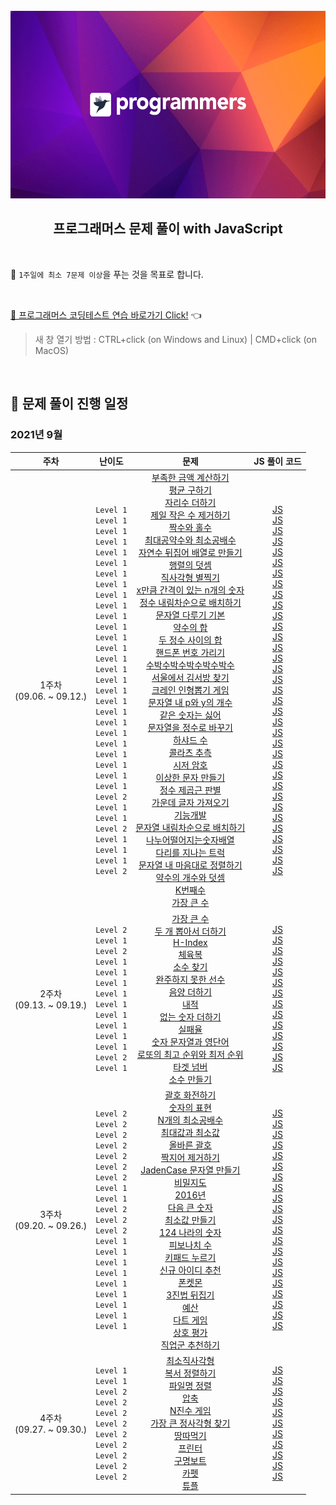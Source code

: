 <div align="center">
  <br />
  <img src="./readme_assets/programmers_logo.png" alt="Programmers solving with JS" height="300px" />
  <br />
  <h2>프로그래머스 문제 풀이 with JavaScript</h2>
  <br />
</div>

🎯 `1주일에 최소 7문제 이상`을 푸는 것을 목표로 합니다.

<br />

[🔗 프로그래머스 코딩테스트 연습 바로가기 Click!](https://programmers.co.kr/learn/challenges) 👈

> 새 창 열기 방법 : CTRL+click (on Windows and Linux) | CMD+click (on MacOS)

<br />

<div id="1"></div>

## 📅 문제 풀이 진행 일정

### 2021년 9월

|             주차             |                                                                                                                                                                                                                                                                 난이도                                                                                                                                                                                                                                                                  |                                                                                                                                                                                                                                                                                                                                                                                                                                                                                                                                                                                                                                                                                                                                                                                                                                                                                                                                                                                                                                                                                                                                                                                                                                                                                                                                                                                                                                                                                                                          문제                                                                                                                                                                                                                                                                                                                                                                                                                                                                                                                                                                                                                                                                                                                                                                                                                                                                                                                                                                                                                                                                                                                                                                                                                                                                                                                                                                                                                                                                                                                           |                                                                                                                                                                                                                                                                                                                                                                                                                                                                                                                                                                                                                                                                                                                                                                                                                                                                                                                                                                                                                                                                                                                                                                                                                                                                                                                                                                                                                                                                                                                                                                                                                                                                                                                                                                                                                                                                                                                                                                                                          JS 풀이 코드                                                                                                                                                                                                                                                                                                                                                                                                                                                                                                                                                                                                                                                                                                                                                                                                                                                                                                                                                                                                                                                                                                                                                                                                                                                                                                                                                                                                                                                                                                                                                                                                                                                                                                                                                                                                                                                                                                                                                                                                          |
| :--------------------------: | :-------------------------------------------------------------------------------------------------------------------------------------------------------------------------------------------------------------------------------------------------------------------------------------------------------------------------------------------------------------------------------------------------------------------------------------------------------------------------------------------------------------------------------------: | :-----------------------------------------------------------------------------------------------------------------------------------------------------------------------------------------------------------------------------------------------------------------------------------------------------------------------------------------------------------------------------------------------------------------------------------------------------------------------------------------------------------------------------------------------------------------------------------------------------------------------------------------------------------------------------------------------------------------------------------------------------------------------------------------------------------------------------------------------------------------------------------------------------------------------------------------------------------------------------------------------------------------------------------------------------------------------------------------------------------------------------------------------------------------------------------------------------------------------------------------------------------------------------------------------------------------------------------------------------------------------------------------------------------------------------------------------------------------------------------------------------------------------------------------------------------------------------------------------------------------------------------------------------------------------------------------------------------------------------------------------------------------------------------------------------------------------------------------------------------------------------------------------------------------------------------------------------------------------------------------------------------------------------------------------------------------------------------------------------------------------------------------------------------------------------------------------------------------------------------------------------------------------------------------------------------------------------------------------------------------------------------------------------------------------------------------------------------------------------------------------------------------------------------------------------------------------------------------------------------------------------------------------------------------------------------------------------------------------------------------------------------------------------------------------------------------------------------------------------------------------------------------------------------------------------------------------------------------------------------------------------------------------------------------------------: | :----------------------------------------------------------------------------------------------------------------------------------------------------------------------------------------------------------------------------------------------------------------------------------------------------------------------------------------------------------------------------------------------------------------------------------------------------------------------------------------------------------------------------------------------------------------------------------------------------------------------------------------------------------------------------------------------------------------------------------------------------------------------------------------------------------------------------------------------------------------------------------------------------------------------------------------------------------------------------------------------------------------------------------------------------------------------------------------------------------------------------------------------------------------------------------------------------------------------------------------------------------------------------------------------------------------------------------------------------------------------------------------------------------------------------------------------------------------------------------------------------------------------------------------------------------------------------------------------------------------------------------------------------------------------------------------------------------------------------------------------------------------------------------------------------------------------------------------------------------------------------------------------------------------------------------------------------------------------------------------------------------------------------------------------------------------------------------------------------------------------------------------------------------------------------------------------------------------------------------------------------------------------------------------------------------------------------------------------------------------------------------------------------------------------------------------------------------------------------------------------------------------------------------------------------------------------------------------------------------------------------------------------------------------------------------------------------------------------------------------------------------------------------------------------------------------------------------------------------------------------------------------------------------------------------------------------------------------------------------------------------------------------------------------------------------------------------------------------------------------------------------------------------------------------------------------------------------------------------------------------------------------------------------------------------------------------------------------------------------------------------------------------------------------------------------------------------------------------------------------------------------------------------------------------------------------------------------------------------------------------------------------------------------------------------------------------------------------------------------------------------------------------------------------------------------------------------------------------------------------------------------------------------------------------------------------------------------------------------------------------------------------------------: |
| 1주차<br />(09.06. ~ 09.12.) | `Level 1`<br />`Level 1`<br />`Level 1`<br />`Level 1`<br />`Level 1`<br />`Level 1`<br />`Level 1`<br />`Level 1`<br />`Level 1`<br />`Level 1`<br />`Level 1`<br />`Level 1`<br />`Level 1`<br />`Level 1`<br />`Level 1`<br />`Level 1`<br />`Level 1`<br />`Level 1`<br />`Level 1`<br />`Level 1`<br />`Level 1`<br />`Level 1`<br />`Level 1`<br />`Level 1`<br />`Level 1`<br />`Level 1`<br />`Level 1`<br />`Level 2`<br />`Level 1`<br />`Level 1`<br />`Level 2`<br />`Level 1`<br />`Level 1`<br />`Level 1`<br />`Level 2` | [부족한 금액 계산하기](https://programmers.co.kr/learn/courses/30/lessons/82612)<br />[평균 구하기](https://programmers.co.kr/learn/courses/30/lessons/12944)<br />[자리수 더하기](https://programmers.co.kr/learn/courses/30/lessons/12931)<br />[제일 작은 수 제거하기](https://programmers.co.kr/learn/courses/30/lessons/12935)<br />[짝수와 홀수](https://programmers.co.kr/learn/courses/30/lessons/12937)<br />[최대공약수와 최소공배수](https://programmers.co.kr/learn/courses/30/lessons/12940)<br />[자연수 뒤집어 배열로 만들기](https://programmers.co.kr/learn/courses/30/lessons/12932?language=javascript)<br />[행렬의 덧셈](https://programmers.co.kr/learn/courses/30/lessons/12950)<br />[직사각형 별찍기](https://programmers.co.kr/learn/courses/30/lessons/12969)<br />[x만큼 간격이 있는 n개의 숫자](https://programmers.co.kr/learn/courses/30/lessons/12954)<br />[정수 내림차순으로 배치하기](https://programmers.co.kr/learn/courses/30/lessons/12933)<br />[문자열 다루기 기본](https://programmers.co.kr/learn/courses/30/lessons/12918)<br />[약수의 합](https://programmers.co.kr/learn/courses/30/lessons/12928)<br />[두 정수 사이의 합](https://programmers.co.kr/learn/courses/30/lessons/12912)<br />[핸드폰 번호 가리기](https://programmers.co.kr/learn/courses/30/lessons/12948)<br />[수박수박수박수박수박수](https://programmers.co.kr/learn/courses/30/lessons/12922)<br />[서울에서 김서방 찾기](https://programmers.co.kr/learn/courses/30/lessons/12919)<br />[크레인 인형뽑기 게임](https://programmers.co.kr/learn/courses/30/lessons/64061)<br />[문자열 내 p와 y의 개수](https://programmers.co.kr/learn/courses/30/lessons/12916)<br />[같은 숫자는 싫어](https://programmers.co.kr/learn/courses/30/lessons/12906)<br />[문자열을 정수로 바꾸기](https://programmers.co.kr/learn/courses/30/lessons/12925)<br />[하샤드 수](https://programmers.co.kr/learn/courses/30/lessons/12947)<br />[콜라츠 추측](https://programmers.co.kr/learn/courses/30/lessons/12943)<br />[시저 암호](https://programmers.co.kr/learn/courses/30/lessons/12926)<br />[이상한 문자 만들기](https://programmers.co.kr/learn/courses/30/lessons/12930)<br />[정수 제곱근 판별](https://programmers.co.kr/learn/courses/30/lessons/12934)<br />[가운데 글자 가져오기](https://programmers.co.kr/learn/courses/30/lessons/12903)<br />[기능개발](https://programmers.co.kr/learn/courses/30/lessons/42586)<br />[문자열 내림차순으로 배치하기](https://programmers.co.kr/learn/courses/30/lessons/12917)<br />[나누어떨어지는숫자배열](https://programmers.co.kr/learn/courses/30/lessons/12910)<br />[다리를 지나는 트럭](https://programmers.co.kr/learn/courses/30/lessons/42583)<br />[문자열 내 마음대로 정렬하기](https://programmers.co.kr/learn/courses/30/lessons/12915)<br />[약수의 개수와 덧셈](https://programmers.co.kr/learn/courses/30/lessons/77884)<br />[K번째수](https://programmers.co.kr/learn/courses/30/lessons/42748)<br />[가장 큰 수](https://programmers.co.kr/learn/courses/30/lessons/42746) | [JS](https://github.com/JeongHwan-dev/programmers-solving-with-js/blob/master/Level1/부족한금액계산하기.js)<br />[JS](https://github.com/JeongHwan-dev/programmers-solving-with-js/blob/master/Level1/평균구하기.js)<br />[JS](https://github.com/JeongHwan-dev/programmers-solving-with-js/blob/master/Level1/자리수더하기.js)<br />[JS](https://github.com/JeongHwan-dev/programmers-solving-with-js/blob/master/Level1/제일작은수제거하기.js)<br />[JS](https://github.com/JeongHwan-dev/programmers-solving-with-js/blob/master/Level1/짝수와홀수.js)<br />[JS](https://github.com/JeongHwan-dev/programmers-solving-with-js/blob/master/Level1/최대공약수와최소공배수.js)<br />[JS](https://github.com/JeongHwan-dev/programmers-solving-with-js/blob/master/Level1/자연수뒤집어배열로만들기.js)<br />[JS](https://github.com/JeongHwan-dev/programmers-solving-with-js/blob/master/Level1/행렬의덧셈.js)<br />[JS](https://github.com/JeongHwan-dev/programmers-solving-with-js/blob/master/Level1/직사각형별찍기.js)<br />[JS](https://github.com/JeongHwan-dev/programmers-solving-with-js/blob/master/Level1/x만큼간격이있는n개의숫자.js)<br />[JS](https://github.com/JeongHwan-dev/programmers-solving-with-js/blob/master/Level1/정수내림차순으로배치하기.js)<br />[JS](https://github.com/JeongHwan-dev/programmers-solving-with-js/blob/master/Level1/문자열다루기기본.js)<br />[JS](https://github.com/JeongHwan-dev/programmers-solving-with-js/blob/master/Level1/약수의합.js)<br />[JS](https://github.com/JeongHwan-dev/programmers-solving-with-js/blob/master/Level1/두정수사이의합.js)<br />[JS](https://github.com/JeongHwan-dev/programmers-solving-with-js/blob/master/Level1/핸드폰번호가리기.js)<br />[JS](https://github.com/JeongHwan-dev/programmers-solving-with-js/blob/master/Level1/수박수박수박수박수박수.js)<br />[JS](https://github.com/JeongHwan-dev/programmers-solving-with-js/blob/master/Level1/서울에서김서방찾기.js)<br />[JS](https://github.com/JeongHwan-dev/programmers-solving-with-js/blob/master/Level1/크레인인형뽑기게임.js)<br />[JS](https://github.com/JeongHwan-dev/programmers-solving-with-js/blob/master/Level1/문자열내p와y의개수.js)<br />[JS](https://github.com/JeongHwan-dev/programmers-solving-with-js/blob/master/Level1/같은숫자는싫어.js)<br />[JS](https://github.com/JeongHwan-dev/programmers-solving-with-js/blob/master/Level1/문자열을정수로바꾸기.js)<br />[JS](https://github.com/JeongHwan-dev/programmers-solving-with-js/blob/master/Level1/하샤드수.js)<br />[JS](https://github.com/JeongHwan-dev/programmers-solving-with-js/blob/master/Level1/콜라츠추측.js)<br />[JS](https://github.com/JeongHwan-dev/programmers-solving-with-js/blob/master/Level1/시저암호.js)<br />[JS](https://github.com/JeongHwan-dev/programmers-solving-with-js/blob/master/Level1/이상한문자만들기.js)<br />[JS](https://github.com/JeongHwan-dev/programmers-solving-with-js/blob/master/Level1/정수제곱근판별.js)<br />[JS](https://github.com/JeongHwan-dev/programmers-solving-with-js/blob/master/Level1/가운데글자가져오기.js)<br />[JS](https://github.com/JeongHwan-dev/programmers-solving-with-js/blob/master/Level2/기능개발.js)<br />[JS](https://github.com/JeongHwan-dev/programmers-solving-with-js/blob/master/Level1/문자열내림차순으로배치하기.js)<br />[JS](https://github.com/JeongHwan-dev/programmers-solving-with-js/blob/master/Level1/나누어떨어지는숫자배열.js)<br />[JS](https://github.com/JeongHwan-dev/programmers-solving-with-js/blob/master/Level2/다리를지나는트럭.js)<br />[JS](https://github.com/JeongHwan-dev/programmers-solving-with-js/blob/master/Level1/문자열내마음대로정렬하기.js)<br />[JS](https://github.com/JeongHwan-dev/programmers-solving-with-js/blob/master/Level1/약수의개수와덧셈.js)<br />[JS](https://github.com/JeongHwan-dev/programmers-solving-with-js/blob/master/Level1/K번째수.js)<br />[JS](https://github.com/JeongHwan-dev/programmers-solving-with-js/blob/master/Level2/가장큰수.js) |
| 2주차<br />(09.13. ~ 09.19.) |                                                                                                                                                              `Level 2`<br />`Level 1`<br />`Level 2`<br />`Level 1`<br />`Level 1`<br />`Level 1`<br />`Level 1`<br />`Level 1`<br />`Level 1`<br />`Level 1`<br />`Level 1`<br />`Level 1`<br />`Level 2`<br />`Level 1`                                                                                                                                                               |                                                                                                                                                                                                                                                                                                                                                                                                                                                                                                                                                                                                                                                                                                                                                                                                                                                                                                                                                          [가장 큰 수](https://programmers.co.kr/learn/courses/30/lessons/42746)<br />[두 개 뽑아서 더하기](https://programmers.co.kr/learn/courses/30/lessons/68644)<br />[H-Index](https://programmers.co.kr/learn/courses/30/lessons/42747)<br />[체육복](https://programmers.co.kr/learn/courses/30/lessons/42862)<br />[소수 찾기](https://programmers.co.kr/learn/courses/30/lessons/12921)<br />[완주하지 못한 선수](https://programmers.co.kr/learn/courses/30/lessons/42576)<br />[음양 더하기](https://programmers.co.kr/learn/courses/30/lessons/76501)<br />[내적](https://programmers.co.kr/learn/courses/30/lessons/70128)<br />[없는 숫자 더하기](https://programmers.co.kr/learn/courses/30/lessons/86051)<br />[실패율](https://programmers.co.kr/learn/courses/30/lessons/42889)<br />[숫자 문자열과 영단어](https://programmers.co.kr/learn/courses/30/lessons/81301)<br />[로또의 최고 순위와 최저 순위](https://programmers.co.kr/learn/courses/30/lessons/77484)<br />[타겟 넘버](https://programmers.co.kr/learn/courses/30/lessons/43165)<br />[소수 만들기](https://programmers.co.kr/learn/courses/30/lessons/12977)                                                                                                                                                                                                                                                                                                                                                                                                                                                                                                                                                                                                                                                                                                                                                                                                                                                                                                                                                           |                                                                                                                                                                                                                                                                                                                                                                                                                                                                                                                                                                                                                                                                                                                                                                                                                                                                                                                                                                                                                                                                                                                                                                                                                                            [JS](https://github.com/JeongHwan-dev/programmers-solving-with-js/blob/master/Level2/가장큰수.js)<br />[JS](https://github.com/JeongHwan-dev/programmers-solving-with-js/blob/master/Level1/두개뽑아서더하기.js)<br />[JS](https://github.com/JeongHwan-dev/programmers-solving-with-js/blob/master/Level2/H-Index.js)<br />[JS](https://github.com/JeongHwan-dev/programmers-solving-with-js/blob/master/Level1/체육복.js)<br />[JS](https://github.com/JeongHwan-dev/programmers-solving-with-js/blob/master/Level1/소수찾기.js)<br />[JS](https://github.com/JeongHwan-dev/programmers-solving-with-js/blob/master/Level1/완주하지못한선수.js)<br />[JS](https://github.com/JeongHwan-dev/programmers-solving-with-js/blob/master/Level1/음양더하기.js)<br />[JS](https://github.com/JeongHwan-dev/programmers-solving-with-js/blob/master/Level1/내적.js)<br />[JS](https://github.com/JeongHwan-dev/programmers-solving-with-js/blob/master/Level1/없는숫자더하기.js)<br />[JS](https://github.com/JeongHwan-dev/programmers-solving-with-js/blob/master/Level1/실패율.js)<br />[JS](https://github.com/JeongHwan-dev/programmers-solving-with-js/blob/master/Level1/숫자문자열과영단어.js)<br />[JS](https://github.com/JeongHwan-dev/programmers-solving-with-js/blob/master/Level1/로또의최고순위와최저순위.js)<br />[JS](https://github.com/JeongHwan-dev/programmers-solving-with-js/blob/master/Level2/타겟넘버.js)<br />[JS](https://github.com/JeongHwan-dev/programmers-solving-with-js/blob/master/Level2/소수만들기.js)                                                                                                                                                                                                                                                                                                                                                                                                                                                                                                                                                                                                                                                                                                                                                                                                                                                                                                                                                                                                                                                                                                                                                                                                                                             |
| 3주차<br />(09.20. ~ 09.26.) |                                                                                                          `Level 2`<br />`Level 2`<br />`Level 2`<br />`Level 2`<br />`Level 2`<br />`Level 2`<br />`Level 2`<br />`Level 1`<br />`Level 1`<br />`Level 2`<br />`Level 2`<br />`Level 2`<br />`Level 1`<br />`Level 1`<br />`Level 1`<br />`Level 1`<br />`Level 1`<br />`Level 1`<br />`Level 1`<br />`Level 1`<br />`Level 1`                                                                                                          |                                                                                                                                                                                                                                                                                                                                                                                                                                                                                                                                                                                                                                                                            [괄호 화전하기](https://programmers.co.kr/learn/courses/30/lessons/76502)<br />[숫자의 표현](https://programmers.co.kr/learn/courses/30/lessons/12924)<br />[N개의 최소공배수](https://programmers.co.kr/learn/courses/30/lessons/12953)<br />[최대값과 최소값](https://programmers.co.kr/learn/courses/30/lessons/12939)<br />[올바른 괄호](https://programmers.co.kr/learn/courses/30/lessons/12909)<br />[짝지어 제거하기](https://programmers.co.kr/learn/courses/30/lessons/12973)<br />[JadenCase 문자열 만들기](https://programmers.co.kr/learn/courses/30/lessons/12951)<br />[비밀지도](https://programmers.co.kr/learn/courses/30/lessons/17681)<br />[2016년](https://programmers.co.kr/learn/courses/30/lessons/12901)<br />[다음 큰 숫자](https://programmers.co.kr/learn/courses/30/lessons/12911)<br />[최소값 만들기](https://programmers.co.kr/learn/courses/30/lessons/12941)<br />[124 나라의 숫자](https://programmers.co.kr/learn/courses/30/lessons/12899)<br />[피보나치 수](https://programmers.co.kr/learn/courses/30/lessons/12945)<br />[키패드 누르기](https://programmers.co.kr/learn/courses/30/lessons/67256)<br />[신규 아이디 추천](https://programmers.co.kr/learn/courses/30/lessons/72410)<br />[폰켓몬](https://programmers.co.kr/learn/courses/30/lessons/1845)<br />[3진법 뒤집기](https://programmers.co.kr/learn/courses/30/lessons/68935)<br />[예산](https://programmers.co.kr/learn/courses/30/lessons/12982)<br />[다트 게임](https://programmers.co.kr/learn/courses/30/lessons/17682)<br />[상호 평가](https://programmers.co.kr/learn/courses/30/lessons/83201)<br />[직업군 추천하기](https://programmers.co.kr/learn/courses/30/lessons/84325)                                                                                                                                                                                                                                                                                                                                                                                                                                                                                                                                                                                                                                                                             |                                                                                                                                                                                                                                                                                                                                                                                                                                                                                                                                                                                                                                                                                                                                                                                                                                                         [JS](https://github.com/JeongHwan-dev/programmers-solving-with-js/blob/master/Level2/괄호회전하기.js)<br />[JS](https://github.com/JeongHwan-dev/programmers-solving-with-js/blob/master/Level2/숫자의표현.js)<br />[JS](https://github.com/JeongHwan-dev/programmers-solving-with-js/blob/master/Level2/N개의최소공배수.js)<br />[JS](https://github.com/JeongHwan-dev/programmers-solving-with-js/blob/master/Level2/최대값과최소값.js)<br />[JS](https://github.com/JeongHwan-dev/programmers-solving-with-js/blob/master/Level2/올바른괄호.js)<br />[JS](https://github.com/JeongHwan-dev/programmers-solving-with-js/blob/master/Level2/짝지어제거하기.js)<br />[JS](https://github.com/JeongHwan-dev/programmers-solving-with-js/blob/master/Level2/JadenCase문자열만들기.js)<br />[JS](https://github.com/JeongHwan-dev/programmers-solving-with-js/blob/master/Level1/비밀지도.js)<br />[JS](https://github.com/JeongHwan-dev/programmers-solving-with-js/blob/master/Level1/2016년.js)<br />[JS](https://github.com/JeongHwan-dev/programmers-solving-with-js/blob/master/Level2/다음큰숫자.js)<br />[JS](https://github.com/JeongHwan-dev/programmers-solving-with-js/blob/master/Level2/최소값만들기.js)<br />[JS](https://github.com/JeongHwan-dev/programmers-solving-with-js/blob/master/Level2/124나라의숫자.js)<br />[JS](https://github.com/JeongHwan-dev/programmers-solving-with-js/blob/master/Level2/피보나치수.js)<br />[JS](https://github.com/JeongHwan-dev/programmers-solving-with-js/blob/master/Level1/키패드누르기.js)<br />[JS](https://github.com/JeongHwan-dev/programmers-solving-with-js/blob/master/Level1/신규아이디추천.js)<br />[JS](https://github.com/JeongHwan-dev/programmers-solving-with-js/blob/master/Level1/폰켓몬.js)<br />[JS](https://github.com/JeongHwan-dev/programmers-solving-with-js/blob/master/Level1/3진법뒤집기.js)<br />[JS](https://github.com/JeongHwan-dev/programmers-solving-with-js/blob/master/Level1/예산.js)<br />[JS](https://github.com/JeongHwan-dev/programmers-solving-with-js/blob/master/Level1/다트게임.js)<br />[JS](https://github.com/JeongHwan-dev/programmers-solving-with-js/blob/master/Level1/상호평가.js)<br />[JS](https://github.com/JeongHwan-dev/programmers-solving-with-js/blob/master/Level1/직업군추천하기.js)                                                                                                                                                                                                                                                                                                                                                                                                                                                                                                                                                                                                                                                                                                                                                                                                                                                          |
| 4주차<br />(09.27. ~ 09.30.) |                                                                                                                                                                                     `Level 1`<br />`Level 1`<br />`Level 2`<br />`Level 2`<br />`Level 2`<br />`Level 2`<br />`Level 2`<br />`Level 2`<br />`Level 2`<br />`Level 2`<br />`Level 2`                                                                                                                                                                                     |                                                                                                                                                                                                                                                                                                                                                                                                                                                                                                                                                                                                                                                                                                                                                                                                                                                                                                                                                                                                                                                                                                  [최소직사각형](https://programmers.co.kr/learn/courses/30/lessons/86491)<br />[복서 정렬하기](https://programmers.co.kr/learn/courses/30/lessons/85002)<br />[파일명 정렬](https://programmers.co.kr/learn/courses/30/lessons/17686)<br />[압축](https://programmers.co.kr/learn/courses/30/lessons/17684)<br />[N진수 게임](https://programmers.co.kr/learn/courses/30/lessons/17687)<br />[가장 큰 정사각형 찾기](https://programmers.co.kr/learn/courses/30/lessons/12905)<br />[땅따먹기](https://programmers.co.kr/learn/courses/30/lessons/12913)<br />[프린터](https://programmers.co.kr/learn/courses/30/lessons/42587)<br />[구명보트](https://programmers.co.kr/learn/courses/30/lessons/42885)<br />[카펫](https://programmers.co.kr/learn/courses/30/lessons/42842)<br />[튜플](https://programmers.co.kr/learn/courses/30/lessons/64065)                                                                                                                                                                                                                                                                                                                                                                                                                                                                                                                                                                                                                                                                                                                                                                                                                                                                                                                                                                                                                                                                                                  |                                                                                                                                                                                                                                                                                                                                                                                                                                                                                                                                                                                                                                                                                                                                                                                                                                                                                                                                                                                                                                                                                                                                                                                                                                                                                                                                                                                                                         [JS](https://github.com/JeongHwan-dev/programmers-solving-with-js/blob/master/Level1/최소직사각형.js)<br />[JS](https://github.com/JeongHwan-dev/programmers-solving-with-js/blob/master/Level1/복서정렬하기.js)<br />[JS](https://github.com/JeongHwan-dev/programmers-solving-with-js/blob/master/Level2/파일명정렬.js)<br />[JS](https://github.com/JeongHwan-dev/programmers-solving-with-js/blob/master/Level2/압축.js)<br />[JS](https://github.com/JeongHwan-dev/programmers-solving-with-js/blob/master/Level2/N진수게임.js)<br />[JS](https://github.com/JeongHwan-dev/programmers-solving-with-js/blob/master/Level2/가장큰정사각형찾기.js)<br />[JS](https://github.com/JeongHwan-dev/programmers-solving-with-js/blob/master/Level2/땅따먹기.js)<br />[JS](https://github.com/JeongHwan-dev/programmers-solving-with-js/blob/master/Level2/프린터.js)<br />[JS](https://github.com/JeongHwan-dev/programmers-solving-with-js/blob/master/Level2/구명보트.js)<br />[JS](https://github.com/JeongHwan-dev/programmers-solving-with-js/blob/master/Level2/카펫.js)<br />[JS](https://github.com/JeongHwan-dev/programmers-solving-with-js/blob/master/Level2/튜플.js)                                                                                                                                                                                                                                                                                                                                                                                                                                                                                                                                                                                                                                                                                                                                                                                                                                                                                                                                                                                                                                                                                                                                                                                                                                                                                                                                                                                                                         |
